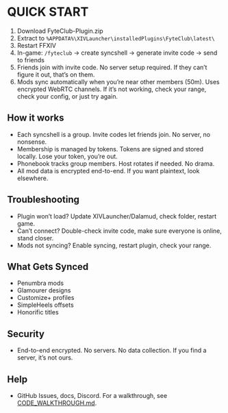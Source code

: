 # QUICK START

1. Download FyteClub-Plugin.zip
2. Extract to `%APPDATA%\XIVLauncher\installedPlugins\FyteClub\latest\`
3. Restart FFXIV
4. In-game: `/fyteclub` → create syncshell → generate invite code → send to friends
5. Friends join with invite code. No server setup required. If they can’t figure it out, that’s on them.
6. Mods sync automatically when you’re near other members (50m). Uses encrypted WebRTC channels. If it’s not working, check your range, check your config, or just try again.

## How it works
- Each syncshell is a group. Invite codes let friends join. No server, no nonsense.
- Membership is managed by tokens. Tokens are signed and stored locally. Lose your token, you’re out.
- Phonebook tracks group members. Host rotates if needed. No drama.
- All mod data is encrypted end-to-end. If you want plaintext, look elsewhere.

## Troubleshooting
- Plugin won’t load? Update XIVLauncher/Dalamud, check folder, restart game.
- Can’t connect? Double-check invite code, make sure everyone is online, stand closer.
- Mods not syncing? Enable syncing, restart plugin, check your range.

## What Gets Synced
- Penumbra mods
- Glamourer designs
- Customize+ profiles
- SimpleHeels offsets
- Honorific titles

## Security
- End-to-end encrypted. No servers. No data collection. If you find a server, it’s not ours.

## Help
- GitHub Issues, docs, Discord. For a walkthrough, see [CODE_WALKTHROUGH.md](CODE_WALKTHROUGH.md).